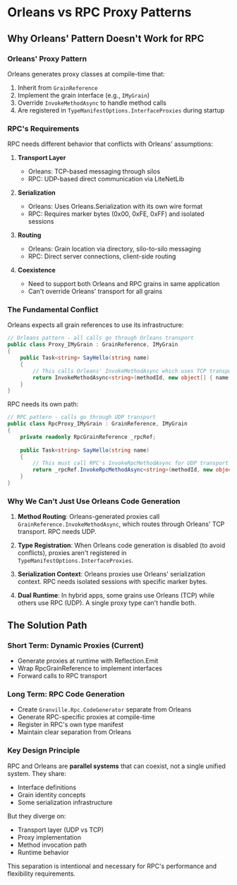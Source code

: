 # Orleans vs RPC Proxy Patterns

## Why Orleans' Pattern Doesn't Work for RPC

### Orleans' Proxy Pattern

Orleans generates proxy classes at compile-time that:
1. Inherit from `GrainReference` 
2. Implement the grain interface (e.g., `IMyGrain`)
3. Override `InvokeMethodAsync` to handle method calls
4. Are registered in `TypeManifestOptions.InterfaceProxies` during startup

### RPC's Requirements

RPC needs different behavior that conflicts with Orleans' assumptions:

1. **Transport Layer**
   - Orleans: TCP-based messaging through silos
   - RPC: UDP-based direct communication via LiteNetLib

2. **Serialization**
   - Orleans: Uses Orleans.Serialization with its own wire format
   - RPC: Requires marker bytes (0x00, 0xFE, 0xFF) and isolated sessions

3. **Routing**
   - Orleans: Grain location via directory, silo-to-silo messaging
   - RPC: Direct server connections, client-side routing

4. **Coexistence**
   - Need to support both Orleans and RPC grains in same application
   - Can't override Orleans' transport for all grains

### The Fundamental Conflict

Orleans expects all grain references to use its infrastructure:
```csharp
// Orleans pattern - all calls go through Orleans transport
public class Proxy_IMyGrain : GrainReference, IMyGrain
{
    public Task<string> SayHello(string name)
    {
        // This calls Orleans' InvokeMethodAsync which uses TCP transport
        return InvokeMethodAsync<string>(methodId, new object[] { name });
    }
}
```

RPC needs its own path:
```csharp
// RPC pattern - calls go through UDP transport
public class RpcProxy_IMyGrain : GrainReference, IMyGrain  
{
    private readonly RpcGrainReference _rpcRef;
    
    public Task<string> SayHello(string name)
    {
        // This must call RPC's InvokeRpcMethodAsync for UDP transport
        return _rpcRef.InvokeRpcMethodAsync<string>(methodId, new object[] { name });
    }
}
```

### Why We Can't Just Use Orleans Code Generation

1. **Method Routing**: Orleans-generated proxies call `GrainReference.InvokeMethodAsync`, which routes through Orleans' TCP transport. RPC needs UDP.

2. **Type Registration**: When Orleans code generation is disabled (to avoid conflicts), proxies aren't registered in `TypeManifestOptions.InterfaceProxies`.

3. **Serialization Context**: Orleans proxies use Orleans' serialization context. RPC needs isolated sessions with specific marker bytes.

4. **Dual Runtime**: In hybrid apps, some grains use Orleans (TCP) while others use RPC (UDP). A single proxy type can't handle both.

## The Solution Path

### Short Term: Dynamic Proxies (Current)
- Generate proxies at runtime with Reflection.Emit
- Wrap RpcGrainReference to implement interfaces
- Forward calls to RPC transport

### Long Term: RPC Code Generation
- Create `Granville.Rpc.CodeGenerator` separate from Orleans
- Generate RPC-specific proxies at compile-time
- Register in RPC's own type manifest
- Maintain clear separation from Orleans

### Key Design Principle

RPC and Orleans are **parallel systems** that can coexist, not a single unified system. They share:
- Interface definitions
- Grain identity concepts  
- Some serialization infrastructure

But they diverge on:
- Transport layer (UDP vs TCP)
- Proxy implementation
- Method invocation path
- Runtime behavior

This separation is intentional and necessary for RPC's performance and flexibility requirements.